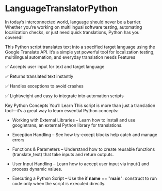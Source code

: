 # LanguageTranslatorPython

In today’s interconnected world, language should never be a barrier. Whether you're working on multilingual software testing, automating localization checks, or just need quick translations, Python has you covered!

This Python script translates text into a specified target language using the Google Translate API. It’s a simple yet powerful tool for localization testing, multilingual automation, and everyday translation needs
Features


✅ Accepts user input for text and target language

✅ Returns translated text instantly

✅ Handles exceptions to avoid crashes

✅ Lightweight and easy to integrate into automation scripts


Key Python Concepts You’ll Learn
This script is more than just a translation tool—it’s a great way to learn essential Python concepts:

- Working with External Libraries – Learn how to install and use googletrans, an external Python library for translations.

- Exception Handling – See how try-except blocks help catch and manage errors 

- Functions & Parameters – Understand how to create reusable functions (translate_text) that take inputs and return outputs.

- User Input Handling – Learn how to accept user input via input() and process dynamic values.

- Executing a Python Script – Use the if __name__ == "__main__": construct to run code only when the script is executed directly.




